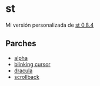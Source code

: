 # st

Mi versión personalizada de [st 0.8.4](https://st.suckless.org/)

## Parches

* [alpha](https://st.suckless.org/patches/alpha/)
* [blinking cursor](https://st.suckless.org/patches/blinking_cursor/)
* [dracula](https://st.suckless.org/patches/dracula/)
* [scrollback](https://st.suckless.org/patches/scrollback/)
